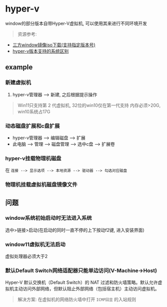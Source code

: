 # hyper-v

window的部分版本自带Hyper-V虚拟机, 可以使用其来进行不同环境开发


> 资源参考:
- [三方window镜像iso下载(支持指定版本号)](https://uupdump.net/)
- [hyper-v版本支持的系统区别](https://learn.microsoft.com/zh-cn/windows-server/virtualization/hyper-v/plan/should-i-create-a-generation-1-or-2-virtual-machine-in-hyper-v)

## example

### 新建虚拟机

1. hyper-v管理器 --> 新建, 之后根据提示操作
> Win11只支持第 2 代虚拟机, 32位的win10仅在第一代支持
> 内存必须>20G, win10系统占17G

### 动态磁盘扩展和c盘扩展

- hyper-v管理器 --> 编辑磁盘 --> 扩展
- 此电脑 --> 管理 --> 磁盘管理 --> 选中c盘 --> 扩展卷

### hyper-v挂载物理机磁盘

在 `连接 --> 显示选项 --> 本地资源 --> 驱动器 --> 勾选对应磁盘`

### 物理机挂载虚拟机磁盘镜像文件


## 问题

### window系统初始启动时无法进入系统

选中>链接>启动(在启动的同时一直不停的上下按动f2键, 进入安装界面)

### window11虚拟机无法启动

虚拟处理器必须大于2

### 默认Default Switch网络适配器只能单边访问(V-Machine->Host)

Hyper-V 默认交换机（Default Switch）的 NAT 过滤和防火墙策略。默认允许虚拟机主动访问外部网络，但默认阻止外部网络（包括宿主机）主动访问虚拟机。

> 解决方案: 在虚拟机的网络防火墙中打开 `ICMP回显` 的入站规则
